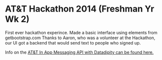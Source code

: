 # AT&T Hackathon 2014 (Freshman Yr Wk 2)
First ever hackathon experince. Made a basic interface using elements from getbootstrap.com Thanks to Aaron, who was a volunteer at the Hackathon, our UI got a backend that would send text to people who signed up.

Info on the [AT&T In App Messaging API with Datadipity can be found here.](https://docs.google.com/document/d/1EYbI0_RNN2lgZnLQwPAyDf9CL4e-4YYVDBZgIvqbFEM/edit)

